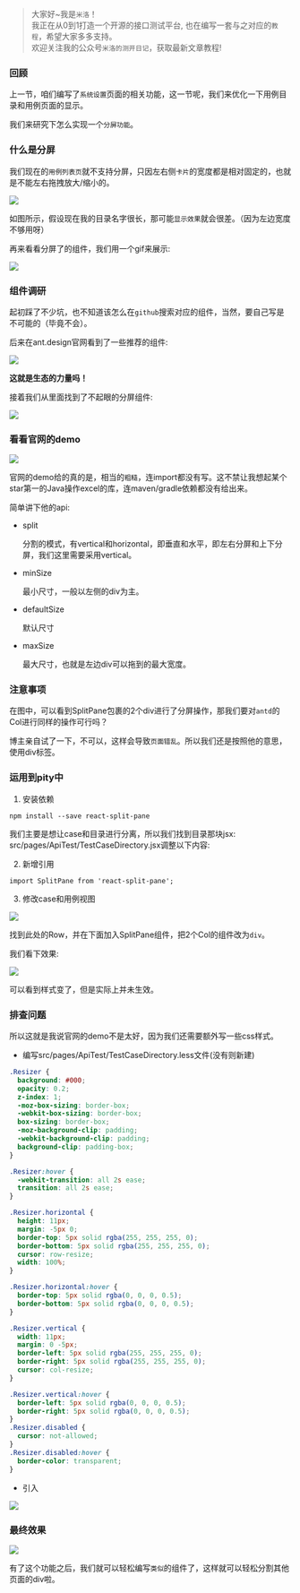 > 大家好~我是`米洛`！<br/>
> 我正在从0到1打造一个开源的接口测试平台, 也在编写一套与之对应的`教程`，希望大家多多支持。<br/>
> 欢迎关注我的公众号`米洛的测开日记`，获取最新文章教程! 

### 回顾

  上一节，咱们编写了`系统设置`页面的相关功能，这一节呢，我们来优化一下用例目录和用例页面的显示。
  
  我们来研究下怎么实现一个`分屏功能`。
  
### 什么是分屏

  我们现在的`用例列表页`就不支持分屏，只因左右侧`卡片`的宽度都是相对固定的，也就是不能左右拖拽放大/缩小的。
  
![](https://static.pity.fun/picture/2022-1-23/1642912473432-image.png)

  如图所示，假设现在我的目录名字很长，那可能`显示效果`就会很差。（因为左边宽度不够用呀）
  
  再来看看分屏了的组件，我们用一个gif来展示:
  
![](https://static.pity.fun/picture/2022-1-23/1642913857667-gif3.gif)

### 组件调研

  起初踩了不少坑，也不知道该怎么在`github`搜索对应的组件，当然，要自己写是不可能的（毕竟不会）。
  
  后来在ant.design官网看到了一些推荐的组件:
  
![](https://static.pity.fun/picture/2022-1-23/1642913948880-image.png)

  **这就是生态的力量吗！**
  
  接着我们从里面找到了不起眼的分屏组件:
  
![](https://static.pity.fun/picture/2022-1-23/1642913980675-image.png)

### 看看官网的demo

![](https://static.pity.fun/picture/2022-1-23/1642914016463-image.png)

  官网的demo给的真的是，相当的`粗糙`，连import都没有写。这不禁让我想起某个star第一的Java操作excel的库，连maven/gradle依赖都没有给出来。
  
  简单讲下他的api:
  
- split

  分割的模式，有vertical和horizontal，即垂直和水平，即左右分屏和上下分屏，我们这里需要采用vertical。
  
- minSize

  最小尺寸，一般以左侧的div为主。
  
- defaultSize

  默认尺寸
  
- maxSize
  
  最大尺寸，也就是左边div可以拖到的最大宽度。
  
### 注意事项

  在图中，可以看到SplitPane包裹的2个div进行了分屏操作，那我们要对`antd`的Col进行同样的操作可行吗？
  
  博主亲自试了一下，不可以，这样会导致`页面错乱`。所以我们还是按照他的意思，使用div标签。
  
### 运用到pity中

1. 安装依赖

```shell
npm install --save react-split-pane
```

  我们主要是想让case和目录进行分离，所以我们找到目录那块jsx: src/pages/ApiTest/TestCaseDirectory.jsx调整以下内容:

2. 新增引用

```
import SplitPane from 'react-split-pane';

```

3. 修改case和用例视图


![](https://static.pity.fun/picture/2022-1-23/1642916657637-image.png)


  找到此处的Row，并在下面加入SplitPane组件，把2个Col的组件改为`div`。
  
  我们看下效果:
  
![](https://static.pity.fun/picture/2022-1-23/1642916738716-image.png)

  可以看到样式变了，但是实际上并未生效。
  
### 排查问题

  所以这就是我说官网的demo不是太好，因为我们还需要额外写一些css样式。
  
- 编写src/pages/ApiTest/TestCaseDirectory.less文件(没有则新建)

```css
.Resizer {
  background: #000;
  opacity: 0.2;
  z-index: 1;
  -moz-box-sizing: border-box;
  -webkit-box-sizing: border-box;
  box-sizing: border-box;
  -moz-background-clip: padding;
  -webkit-background-clip: padding;
  background-clip: padding-box;
}

.Resizer:hover {
  -webkit-transition: all 2s ease;
  transition: all 2s ease;
}

.Resizer.horizontal {
  height: 11px;
  margin: -5px 0;
  border-top: 5px solid rgba(255, 255, 255, 0);
  border-bottom: 5px solid rgba(255, 255, 255, 0);
  cursor: row-resize;
  width: 100%;
}

.Resizer.horizontal:hover {
  border-top: 5px solid rgba(0, 0, 0, 0.5);
  border-bottom: 5px solid rgba(0, 0, 0, 0.5);
}

.Resizer.vertical {
  width: 11px;
  margin: 0 -5px;
  border-left: 5px solid rgba(255, 255, 255, 0);
  border-right: 5px solid rgba(255, 255, 255, 0);
  cursor: col-resize;
}

.Resizer.vertical:hover {
  border-left: 5px solid rgba(0, 0, 0, 0.5);
  border-right: 5px solid rgba(0, 0, 0, 0.5);
}
.Resizer.disabled {
  cursor: not-allowed;
}
.Resizer.disabled:hover {
  border-color: transparent;
}

```

- 引入

![](https://static.pity.fun/picture/2022-1-23/1642916850097-image.png)


### 最终效果

![](https://static.pity.fun/picture/2022-1-23/1642918494628-gif3.gif)

  有了这个功能之后，我们就可以轻松编写`类似`的组件了，这样就可以轻松分割其他页面的div啦。
  
  

